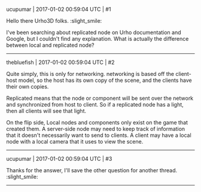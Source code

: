 ucupumar | 2017-01-02 00:59:04 UTC | #1

Hello there Urho3D folks.  :slight_smile: 

I've been searching about replicated node on Urho documentation and Google, but I couldn't find any explanation.
What is actually the difference between local and replicated node?

-------------------------

thebluefish | 2017-01-02 00:59:04 UTC | #2

Quite simply, this is only for networking. networking is based off the client-host model, so the host has its own copy of the scene, and the clients have their own copies.

Replicated means that the node or component will be sent over the network and synchronized from host to client. So if a replicated node has a light, then all clients will see that light.

On the flip side, Local nodes and components only exist on the game that created them. A server-side node may need to keep track of information that it doesn't necessarily want to send to clients. A client may have a local node with a local camera that it uses to view the scene.

-------------------------

ucupumar | 2017-01-02 00:59:04 UTC | #3

Thanks for the answer, I'll save the other question for another thread.  :slight_smile:

-------------------------

